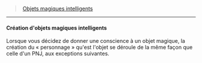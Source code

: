 ﻿---
!Generic
Id: sentient_magicitems_hd.md#création-dobjets-magiques-intelligents
ParentLink: sentient_magicitems_hd.md#objets-magiques-intelligents
Name: Création d'objets magiques intelligents
ParentName: Objets magiques intelligents
NameLevel: 4
Attributes: {}
---
> [Objets magiques intelligents](hd_sentient_magicitems.md)

---

#### Création d'objets magiques intelligents

Lorsque vous décidez de donner une conscience à un objet magique, la création du « personnage » qu'est l'objet se déroule de la même façon que celle d'un PNJ, aux exceptions suivantes.

